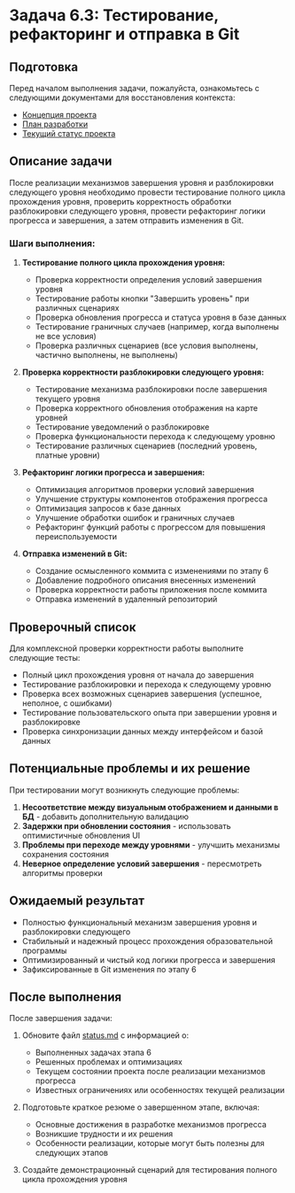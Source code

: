 # Задача 6.3: Тестирование, рефакторинг и отправка в Git

## Подготовка

Перед началом выполнения задачи, пожалуйста, ознакомьтесь с следующими документами для восстановления контекста:
- [Концепция проекта](../docs/bizlevel-concept.md)
- [План разработки](../docs/development-plan.md)
- [Текущий статус проекта](../docs/status.md)

## Описание задачи

После реализации механизмов завершения уровня и разблокировки следующего уровня необходимо провести тестирование полного цикла прохождения уровня, проверить корректность обработки разблокировки следующего уровня, провести рефакторинг логики прогресса и завершения, а затем отправить изменения в Git.

### Шаги выполнения:

1. **Тестирование полного цикла прохождения уровня:**
   - Проверка корректности определения условий завершения уровня
   - Тестирование работы кнопки "Завершить уровень" при различных сценариях
   - Проверка обновления прогресса и статуса уровня в базе данных
   - Тестирование граничных случаев (например, когда выполнены не все условия)
   - Проверка различных сценариев (все условия выполнены, частично выполнены, не выполнены)

2. **Проверка корректности разблокировки следующего уровня:**
   - Тестирование механизма разблокировки после завершения текущего уровня
   - Проверка корректного обновления отображения на карте уровней
   - Тестирование уведомлений о разблокировке
   - Проверка функциональности перехода к следующему уровню
   - Тестирование различных сценариев (последний уровень, платные уровни)

3. **Рефакторинг логики прогресса и завершения:**
   - Оптимизация алгоритмов проверки условий завершения
   - Улучшение структуры компонентов отображения прогресса
   - Оптимизация запросов к базе данных
   - Улучшение обработки ошибок и граничных случаев
   - Рефакторинг функций работы с прогрессом для повышения переиспользуемости

4. **Отправка изменений в Git:**
   - Создание осмысленного коммита с изменениями по этапу 6
   - Добавление подробного описания внесенных изменений
   - Проверка корректности работы приложения после коммита
   - Отправка изменений в удаленный репозиторий

## Проверочный список

Для комплексной проверки корректности работы выполните следующие тесты:
- Полный цикл прохождения уровня от начала до завершения
- Тестирование разблокировки и перехода к следующему уровню
- Проверка всех возможных сценариев завершения (успешное, неполное, с ошибками)
- Тестирование пользовательского опыта при завершении уровня и разблокировке
- Проверка синхронизации данных между интерфейсом и базой данных

## Потенциальные проблемы и их решение

При тестировании могут возникнуть следующие проблемы:
1. **Несоответствие между визуальным отображением и данными в БД** - добавить дополнительную валидацию
2. **Задержки при обновлении состояния** - использовать оптимистичные обновления UI
3. **Проблемы при переходе между уровнями** - улучшить механизмы сохранения состояния
4. **Неверное определение условий завершения** - пересмотреть алгоритмы проверки

## Ожидаемый результат

- Полностью функциональный механизм завершения уровня и разблокировки следующего
- Стабильный и надежный процесс прохождения образовательной программы
- Оптимизированный и чистый код логики прогресса и завершения
- Зафиксированные в Git изменения по этапу 6

## После выполнения

После завершения задачи:
1. Обновите файл [status.md](../docs/status.md) с информацией о:
   - Выполненных задачах этапа 6
   - Решенных проблемах и оптимизациях
   - Текущем состоянии проекта после реализации механизмов прогресса
   - Известных ограничениях или особенностях текущей реализации

2. Подготовьте краткое резюме о завершенном этапе, включая:
   - Основные достижения в разработке механизмов прогресса
   - Возникшие трудности и их решения
   - Особенности реализации, которые могут быть полезны для следующих этапов

3. Создайте демонстрационный сценарий для тестирования полного цикла прохождения уровня 